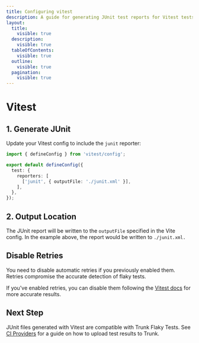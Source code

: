 ```yaml
---
title: Configuring vitest
description: A guide for generating JUnit test reports for Vitest tests
layout:
  title:
    visible: true
  description:
    visible: true
  tableOfContents:
    visible: true
  outline:
    visible: true
  pagination:
    visible: true
---
```


# Vitest

## 1. Generate JUnit

Update your Vitest config to include the `junit` reporter:

```typescript
import { defineConfig } from 'vitest/config';

export default defineConfig({
  test: {
    reporters: [
      ['junit', { outputFile: './junit.xml' }],
    ],
  },
});
```

## 2. Output Location

The JUnit report will be written to the `outputFile` specified in the Vite config. In the example above, the report would be written to `./junit.xml.`

## Disable Retries

You need to disable automatic retries if you previously enabled them. Retries compromise the accurate detection of flaky tests.

If you've enabled retries, you can disable them following the [Vitest docs](https://vitest.dev/api/) for more accurate results.

## Next Step

JUnit files generated with Vitest are compatible with Trunk Flaky Tests. See [CI Providers](https://docs.trunk.io/flaky-tests/get-started/ci-providers) for a guide on how to upload test results to Trunk.
